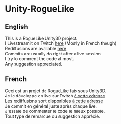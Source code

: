 # Unity-RogueLike  
  
## English  
This is a RogueLike Unity3D project.  
I Livestream it on Twitch [here](https://www.twitch.tv/macmist) (Mostly in French though)  
Rediffusions are available [here](https://www.youtube.com/playlist?list=PLSgE-fEdCA6fRJhZM3DzK5WPKvaUClFnQ)  
Commits are usually do right after a live session.  
I try to comment the code at most.  
Any suggestion appreciated.  
  
## French  
Ceci est un projet de RogueLike fais sous Unity3D.  
Je le développe en live sur Twitch [à cette adresse](https://www.twitch.tv/macmist)  
Les rediffusions sont disponibles [à cette adresse](https://www.youtube.com/playlist?list=PLSgE-fEdCA6fRJhZM3DzK5WPKvaUClFnQ)  
Je commit en général juste après chaque live.  
J'essaie de commenter le code le mieux possible.  
Tout type de remarque ou suggestion apprécié.  
